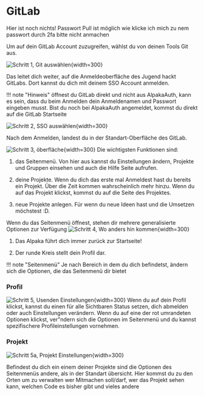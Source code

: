 GitLab
===

Hier ist noch nichts!
Passwort Pull ist möglich
wie klicke ich mich zu nem passwort durch
2fa bitte nicht anmachen 

Um auf dein GitLab Account zuzugreifen, wählst du von deinen Tools Git aus.

![Schritt 1, Git auswählen](../../assets/git/git1.png){width=300}

Das leitet dich weiter, auf die Anmeldeoberfläche des Jugend hackt GitLabs. Dort kannst du dich mit deinem SSO Account anmelden.

!!! note "Hinweis"
    öffnest du GitLab direkt und nicht aus AlpakaAuth, kann es sein, dass du beim Anmelden dein Anmeldenamen und Passwort eingeben musst. Bist du noch bei AlpakaAuth angemeldet, kommst du direkt auf die GitLab Startseite

![Schritt 2, SSO auswählen](../../assets/git/git3.png){width=300}

Nach dem Anmelden, landest du in der Standart-Oberfläche des GitLab.

![Schritt 3, öberfläche](../../assets/git/git1.png){width=300}
Die wichtigsten Funktionen sind:

1. das Seitenmenü. Von hier aus kannst du Einstellungen ändern, Projekte und Gruppen einsehen und auch die Hilfe Seite aufrufen.

2. deine Projekte. Wenn du dich das erste mal Anmeldest hast du bereits ein Projekt. Über die Zeit kommen wahrscheinlich mehr hinzu. Wenn du auf das Projekt klickst, kommst du auf die Seite des Projektes.

3. neue Projekte anlegen. Für wenn du neue Ideen hast und die Umsetzen möchstest :D.


Wenn du das Seitenmenü öffnest, stehen dir mehrere generalisierte Optionen zur Verfügung
![Schritt 4, Wo anders hin kommen](../../assets/git/git4.png){width=300}

1. Das Alpaka führt dich immer zurück zur Startseite!

2. Der runde Kreis stellt dein Profil dar.

!!! note "Seitenmenü"
    Je nach Bereich in dem du dich befindetst, ändern sich die Optionen, die das Seitenmenü dir bietet

### Profil
![Schritt 5, Usenden Einstellungen](../../assets/git/git5.png){width=300}
Wenn du auf dein Profil klickst, kannst du einen für alle Sichtbaren Status setzen, dich abmelden oder auch Einstellungen verändern. 
Wenn du auf eine der rot umrandeten Optionen klickst, ver"ndern sich die Optionen im Seitenmenü und du kannst spezifischere Profileinstellungen vornehmen.

### Projekt
![Schritt 5a, Projekt Einstellungen](../../assets/git/git8.png){width=300}

Befindest du dich ein einem deiner Projekte sind die Optionen des Seitenmenüs andere, als in der Standart übersicht. Hier kommst du zu den Orten um zu verwalten wer Mitmachen soll/darf, wer das Projekt sehen kann, welchen Code es bisher gibt und vieles andere